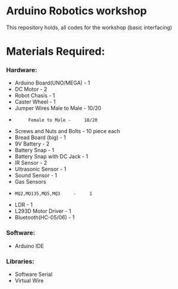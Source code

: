 # Arduino Robotics workshop

This repository holds, all codes for the workshop
(basic interfacing)

# Materials Required:

### **Hardware:**

* Arduino Board(UNO/MEGA)   -     1
* DC Motor                  -     2
* Robot Chasis              -     1
* Caster Wheel              -     1
* Jumper Wires Male to Male -     10/20
 *          Female to Male -     10/20
* Screws and Nuts and Bolts -     10 piece each
* Bread Board (big)         -     1
* 9V Battery                -     2
* Battery Snap              -     1
* Battery Snap with DC Jack -     1
* IR Sensor                 -     2
* Ultrasonic Sensor         -     1
* Sound Sensor              -     1
* Gas Sensors
*     MQ2,MQ135,MQ5,MQ3     -     1
* LDR                       -     1
* L293D Motor Driver        -     1
* Bluetooth(HC-05/06)       -     1


### **Software:**

* Arduino IDE

### **Libraries:**

* Software Serial
* Virtual Wire


